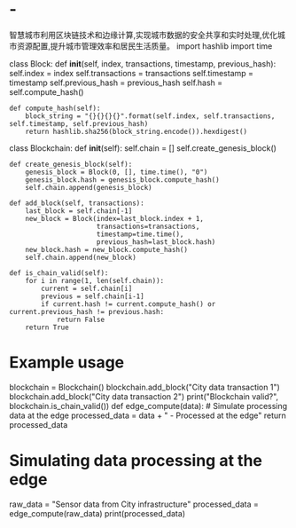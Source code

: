 # -
智慧城市利用区块链技术和边缘计算,实现城市数据的安全共享和实时处理,优化城市资源配置,提升城市管理效率和居民生活质量。
import hashlib
import time

class Block:
    def __init__(self, index, transactions, timestamp, previous_hash):
        self.index = index
        self.transactions = transactions
        self.timestamp = timestamp
        self.previous_hash = previous_hash
        self.hash = self.compute_hash()

    def compute_hash(self):
        block_string = "{}{}{}{}".format(self.index, self.transactions, self.timestamp, self.previous_hash)
        return hashlib.sha256(block_string.encode()).hexdigest()

class Blockchain:
    def __init__(self):
        self.chain = []
        self.create_genesis_block()

    def create_genesis_block(self):
        genesis_block = Block(0, [], time.time(), "0")
        genesis_block.hash = genesis_block.compute_hash()
        self.chain.append(genesis_block)

    def add_block(self, transactions):
        last_block = self.chain[-1]
        new_block = Block(index=last_block.index + 1,
                          transactions=transactions,
                          timestamp=time.time(),
                          previous_hash=last_block.hash)
        new_block.hash = new_block.compute_hash()
        self.chain.append(new_block)

    def is_chain_valid(self):
        for i in range(1, len(self.chain)):
            current = self.chain[i]
            previous = self.chain[i-1]
            if current.hash != current.compute_hash() or current.previous_hash != previous.hash:
                return False
        return True

# Example usage
blockchain = Blockchain()
blockchain.add_block("City data transaction 1")
blockchain.add_block("City data transaction 2")
print("Blockchain valid?", blockchain.is_chain_valid())
def edge_compute(data):
    # Simulate processing data at the edge
    processed_data = data + " - Processed at the edge"
    return processed_data

# Simulating data processing at the edge
raw_data = "Sensor data from City infrastructure"
processed_data = edge_compute(raw_data)
print(processed_data)
